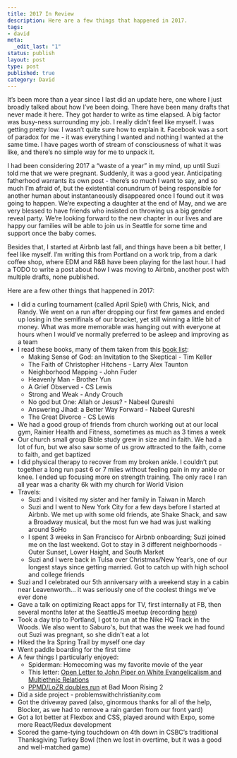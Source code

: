 ```yaml
---
title: 2017 In Review
description: Here are a few things that happened in 2017.
tags:
- david
meta:
  _edit_last: "1"
status: publish
layout: post
type: post
published: true
category: David
---
```


It’s been more than a year since I last did an update here, one where I just broadly talked about how I’ve been doing. There have been many drafts that never made it here. They got harder to write as time elapsed. A big factor was busy-ness surrounding my job. I really didn’t feel like myself. I was getting pretty low. I wasn’t quite sure how to explain it. Facebook was a sort of paradox for me - it was everything I wanted and nothing I wanted at the same time. I have pages worth of stream of consciousness of what it was like, and there’s no simple way for me to unpack it.

I had been considering 2017 a “waste of a year” in my mind, up until Suzi told me that we were pregnant. Suddenly, it was a good year. Anticipating fatherhood warrants its own post - there’s so much I want to say, and so much I’m afraid of, but the existential conundrum of being responsible for another human about instantaneously disappeared once I found out it was going to happen. We’re expecting a daughter at the end of May, and we are very blessed to have friends who insisted on throwing us a big gender reveal party. We’re looking forward to the new chapter in our lives and are happy our families will be able to join us in Seattle for some time and support once the baby comes.

Besides that, I started at Airbnb last fall, and things have been a bit better, I feel like myself. I’m writing this from Portland on a work trip, from a dark coffee shop, where EDM and R&B have been playing for the last hour. I had a TODO to write a post about how I was moving to Airbnb, another post with multiple drafts, none published.

Here are a few other things that happened in 2017:

- I did a curling tournament (called April Spiel) with Chris, Nick, and Randy. We went on a run after dropping our first few games and ended up losing in the semifinals of our bracket, yet still winning a little bit of money. What was more memorable was hanging out with everyone at hours when I would've normally preferred to be asleep and improving as a team
- I read these books, many of them taken from this [book list](https://www.thegospelcoalition.org/article/2017-the-gospel-coalition-book-awards/):
  - Making Sense of God: an Invitation to the Skeptical - Tim Keller
  - The Faith of Christopher Hitchens - Larry Alex Taunton
  - Neighborhood Mapping - John Fuder
  - Heavenly Man - Brother Yun
  - A Grief Observed - CS Lewis
  - Strong and Weak - Andy Crouch
  - No god but One: Allah or Jesus? - Nabeel Qureshi
  - Answering Jihad: a Better Way Forward - Nabeel Qureshi
  - The Great Divorce - CS Lewis
- We had a good group of friends from church working out at our local gym, Rainier Health and Fitness, sometimes as much as 3 times a week
- Our church small group Bible study grew in size and in faith. We had a lot of fun, but we also saw some of us grow attracted to the faith, come to faith, and get baptized
- I did physical therapy to recover from my broken ankle. I couldn’t put together a long run past 6 or 7 miles without feeling pain in my ankle or knee. I ended up focusing more on strength training. The only race I ran all year was a charity 6k with my church for World Vision
- Travels:
  - Suzi and I visited my sister and her family in Taiwan in March
  - Suzi and I went to New York City for a few days before I started at Airbnb. We met up with some old friends, ate Shake Shack, and saw a Broadway musical, but the most fun we had was just walking around SoHo
  - I spent 3 weeks in San Francisco for Airbnb onboarding; Suzi joined me on the last weekend. Got to stay in 3 different neighborhoods - Outer Sunset, Lower Haight, and South Market
  - Suzi and I were back in Tulsa over Christmas/New Year’s, one of our longest stays since getting married. Got to catch up with high school and college friends
- Suzi and I celebrated our 5th anniversary with a weekend stay in a cabin near Leavenworth... it was seriously one of the coolest things we've ever done
- Gave a talk on optimizing React apps for TV, first internally at FB, then several months later at the SeattleJS meetup (recording [here](https://youtu.be/-qFNutsy66o?t=11m43s))
- Took a day trip to Portland, I got to run at the Nike HQ Track in the Woods. We also went to Saburo's, but that was the week we had found out Suzi was pregnant, so she didn't eat a lot
- Hiked the Ira Spring Trail by myself one day
- Went paddle boarding for the first time
- A few things I particularly enjoyed:
  - Spiderman: Homecoming was my favorite movie of the year
  - This letter: [Open Letter to John Piper on White Evangelicalism and Multiethnic Relations](http://www.christianitytoday.com/edstetzer/2017/october/open-letter-to-john-piper-on-white-evangelicalism-and-multi.html)
  - [PPMD/LoZR doubles run](https://www.youtube.com/watch?v=krsJnRCtm0w) at Bad Moon Rising 2
- Did a side project - problemswithchristianity.com
- Got the driveway paved (also, ginormous thanks for all of the help, Blocker, as we had to remove a rain garden from our front yard)
- Got a lot better at Flexbox and CSS, played around with Expo, some more React/Redux development
- Scored the game-tying touchdown on 4th down in CSBC’s traditional Thanksgiving Turkey Bowl (then we lost in overtime, but it was a good and well-matched game)
